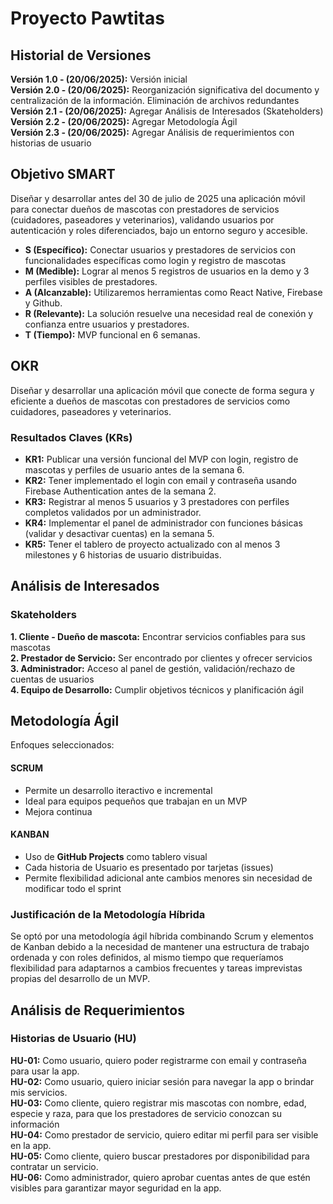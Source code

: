 # Proyecto Pawtitas

## Historial de Versiones
**Versión 1.0 - (20/06/2025):** Versión inicial     
**Versión 2.0 - (20/06/2025):** Reorganización significativa del documento y centralización de la información. Eliminación de archivos redundantes   
**Versión 2.1 - (20/06/2025):** Agregar Análisis de Interesados (Skateholders)   
**Versión 2.2 - (20/06/2025):** Agregar Metodología Ágil   
**Versión 2.3 - (20/06/2025):** Agregar Análisis de requerimientos con historias de usuario

## Objetivo SMART
Diseñar y desarrollar antes del 30 de julio de 2025 una aplicación móvil para conectar dueños de mascotas con prestadores de servicios (cuidadores, paseadores y veterinarios), validando usuarios por autenticación y roles diferenciados, bajo un entorno seguro y accesible.

- **S (Específico):** Conectar usuarios y prestadores de servicios con funcionalidades específicas como login y registro de mascotas
- **M (Medible):** Lograr al menos 5 registros de usuarios en la demo y 3 perfiles visibles de prestadores.
- **A (Alcanzable):** Utilizaremos herramientas como React Native, Firebase y Github.
- **R (Relevante):** La solución resuelve una necesidad real de conexión y confianza entre usuarios y prestadores.
- **T (Tiempo):** MVP funcional en 6 semanas.

## OKR
Diseñar y desarrollar una aplicación móvil que conecte de forma segura y eficiente a dueños de mascotas con prestadores de servicios como cuidadores, paseadores y veterinarios.

### Resultados Claves (KRs)
- **KR1:** Publicar una versión funcional del MVP con login, registro de mascotas y perfiles de usuario antes de la semana 6.
- **KR2:** Tener implementado el login con email y contraseña usando Firebase Authentication antes de la semana 2.
- **KR3:** Registrar al menos 5 usuarios y 3 prestadores con perfiles completos validados por un administrador.
- **KR4:** Implementar el panel de administrador con funciones básicas (validar y desactivar cuentas) en la semana 5.
- **KR5:** Tener el tablero de proyecto actualizado con al menos 3 milestones y 6 historias de usuario distribuidas.

## Análisis de Interesados

### Skateholders
**1. Cliente - Dueño de mascota:** Encontrar servicios confiables para sus mascotas   
**2. Prestador de Servicio:** Ser encontrado por clientes y ofrecer servicios   
**3. Administrador:** Acceso al panel de gestión, validación/rechazo de cuentas de usuarios   
**4. Equipo de Desarrollo:** Cumplir objetivos técnicos y planificación ágil 

## Metodología Ágil
Enfoques seleccionados: 
#### **SCRUM**
- Permite un desarrollo iteractivo e incremental
- Ideal para equipos pequeños que trabajan en un MVP
- Mejora continua

#### **KANBAN**
- Uso de **GitHub Projects** como tablero visual
- Cada historia de Usuario es presentado por tarjetas (issues)
- Permite flexibilidad adicional ante cambios menores sin necesidad de modificar todo el sprint

### Justificación de la Metodología Híbrida

Se optó por una metodología ágil híbrida combinando Scrum y elementos de Kanban debido a la necesidad de mantener una estructura de trabajo ordenada y con roles definidos, al mismo tiempo que requeríamos flexibilidad para adaptarnos a cambios frecuentes y tareas imprevistas propias del desarrollo de un MVP.

## Análisis de Requerimientos
### Historias de Usuario (HU)
**HU-01:** Como usuario, quiero poder registrarme con email y contraseña para usar la app.   
**HU-02:** Como usuario, quiero iniciar sesión para navegar la app o brindar mis servicios.   
**HU-03:** Como cliente, quiero registrar mis mascotas con nombre, edad, especie y raza, para que los prestadores de servicio conozcan su información   
**HU-04:** Como prestador de servicio, quiero editar mi perfil para ser visible en la app.   
**HU-05:** Como cliente, quiero buscar prestadores por disponibilidad para contratar un servicio.   
**HU-06:** Como administrador, quiero aprobar cuentas antes de que estén visibles para garantizar mayor seguridad en la app.   

